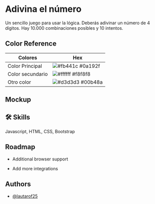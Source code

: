 
# Adivina el número

Un sencillo juego para usar la lógica. Deberás adivinar un número de 4 dígitos. Hay 10.000 combinaciones posibles y 10 intentos.


## Color Reference

| Colores             | Hex                                                                |
| ----------------- | ------------------------------------------------------------------ |
| Color Principal | ![#fb441c](https://via.placeholder.com/10/fb441c?text=+) #0a192f |
| Color secundario | ![#ffffff](https://via.placeholder.com/10/ffffff?text=+) #f8f8f8 |
| Otro color | ![#d3d3d3](https://via.placeholder.com/10/d3d3d3?text=+) #00b48a |

## Mockup

## 🛠 Skills
Javascript, HTML, CSS, Bootstrap


## Roadmap

- Additional browser support

- Add more integrations


## Authors

- [@lautarof25](https://www.github.com/lautarof25)

